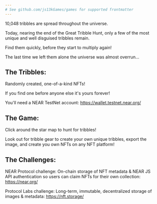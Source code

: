 ```yaml
---
# See github.com/js13kGames/games for supported frontmatter
---
```

10,048 tribbles are spread throughout the universe.

Today, nearing the end of the Great Tribble Hunt, only a few of the most unique and well disguised tribbles remain.

Find them quickly, before they start to multiply again!

The last time we left them alone the universe was almost overrun...

## The Tribbles:

Randomly created, one-of-a-kind NFTs!

If you find one before anyone else it's yours forever!

You'll need a NEAR TestNet account: https://wallet.testnet.near.org/

## The Game:

Click around the star map to hunt for tribbles! 

Look out for tribble gear to create your own unique tribbles, export the image, and create you own NFTs on any NFT platform!

## The Challenges:

NEAR Protocol challenge: On-chain storage of NFT metadata & NEAR JS API authentication so users can claim NFTs for their own collection: https://near.org/

Protocol Labs challenge: Long-term, immutable, decentralized storage of images & metadata: https://nft.storage/